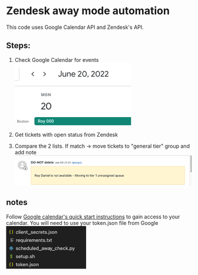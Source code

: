# Zendesk away mode automation
This code uses Google Calendar API and Zendesk's API.

## Steps:
1. Check Google Calendar for events
![calendar](/public/calendar.png)

2. Get tickets with open status from Zendesk

3. Compare the 2 lists. If match -> move tickets to "general tier" group and add note
![result](/public/result.png)


## notes
Follow [Google calendar's quick start instructions](https://developers.google.com/calendar/api/quickstart/python) to gain access to your calendar.
You will need to use your token.json file from Google
![files](/public//files.png)